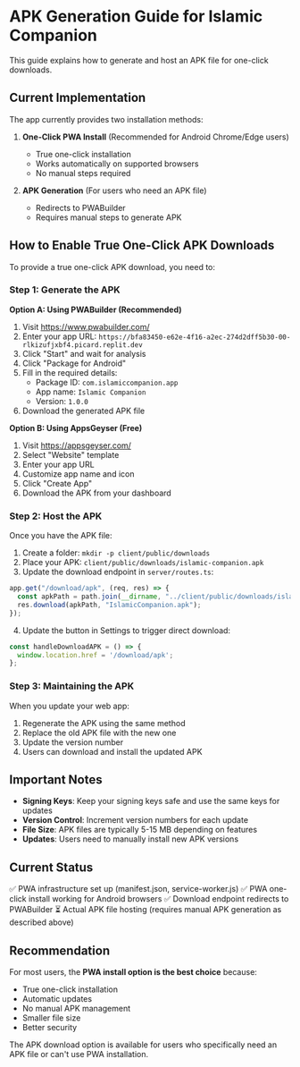# APK Generation Guide for Islamic Companion

This guide explains how to generate and host an APK file for one-click downloads.

## Current Implementation

The app currently provides two installation methods:

1. **One-Click PWA Install** (Recommended for Android Chrome/Edge users)
   - True one-click installation
   - Works automatically on supported browsers
   - No manual steps required

2. **APK Generation** (For users who need an APK file)
   - Redirects to PWABuilder
   - Requires manual steps to generate APK

## How to Enable True One-Click APK Downloads

To provide a true one-click APK download, you need to:

### Step 1: Generate the APK

**Option A: Using PWABuilder (Recommended)**
1. Visit https://www.pwabuilder.com/
2. Enter your app URL: `https://bfa83450-e62e-4f16-a2ec-274d2dff5b30-00-rlkizufjxbf4.picard.replit.dev`
3. Click "Start" and wait for analysis
4. Click "Package for Android"
5. Fill in the required details:
   - Package ID: `com.islamiccompanion.app`
   - App name: `Islamic Companion`
   - Version: `1.0.0`
6. Download the generated APK file

**Option B: Using AppsGeyser (Free)**
1. Visit https://appsgeyser.com/
2. Select "Website" template
3. Enter your app URL
4. Customize app name and icon
5. Click "Create App"
6. Download the APK from your dashboard

### Step 2: Host the APK

Once you have the APK file:

1. Create a folder: `mkdir -p client/public/downloads`
2. Place your APK: `client/public/downloads/islamic-companion.apk`
3. Update the download endpoint in `server/routes.ts`:

```typescript
app.get("/download/apk", (req, res) => {
  const apkPath = path.join(__dirname, "../client/public/downloads/islamic-companion.apk");
  res.download(apkPath, "IslamicCompanion.apk");
});
```

4. Update the button in Settings to trigger direct download:

```typescript
const handleDownloadAPK = () => {
  window.location.href = '/download/apk';
};
```

### Step 3: Maintaining the APK

When you update your web app:
1. Regenerate the APK using the same method
2. Replace the old APK file with the new one
3. Update the version number
4. Users can download and install the updated APK

## Important Notes

- **Signing Keys**: Keep your signing keys safe and use the same keys for updates
- **Version Control**: Increment version numbers for each update
- **File Size**: APK files are typically 5-15 MB depending on features
- **Updates**: Users need to manually install new APK versions

## Current Status

✅ PWA infrastructure set up (manifest.json, service-worker.js)
✅ PWA one-click install working for Android browsers
✅ Download endpoint redirects to PWABuilder
⏳ Actual APK file hosting (requires manual APK generation as described above)

## Recommendation

For most users, the **PWA install option is the best choice** because:
- True one-click installation
- Automatic updates
- No manual APK management
- Smaller file size
- Better security

The APK download option is available for users who specifically need an APK file or can't use PWA installation.
